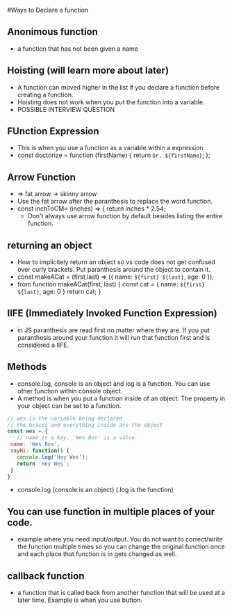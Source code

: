 #Ways to Declare a function
## Anonimous function
- a function that has not been given a name
## Hoisting (will learn more about later)
- A function can moved higher in the list if you declare a function before creating a function. 
- Hoisting does not work when you put the function into a variable. 
- POSSIBLE INTERVIEW QUESTION
## FUnction Expression
- This is when you use a function as a variable within a expression. 
- const doctorize = function (firstName) {
  return `Dr. ${firstName}`;
};
## Arrow Function
- => fat arrow -> skinny arrow
- Use the fat arrow after the paranthesis to replace the word function. 
- const inchToCM= (inches) => {
    return inches * 2.54;
    - Don't always use arrow function by default besides listing the entire function. 
## returning an object
- How to implicitely return an object so vs code does not get confused over curly brackets. Put paranthesis around the object to contain it. 
- const makeACat = (first,last) => ({ name: `${first} ${last}`, age: 0 });
-  from 
function makeACat(first, last) {
    const cat = {
        name: `${first} ${last}`,
        age: 0
        }
     return cat;
 }
 ## IIFE (Immediately Invoked Function Expression)
 - in JS paranthesis are read first no matter where they are. If you put paranthesis around your function it will run that function first and is considered a IIFE. 
 ## Methods
 - console.log, console is an object and log is a function. You can use other function within console object. 
 - A method is when you put a function inside of an object. The property in your object can be set to a function. 

 ```js
 // wes is the variable being declared
 // the braces and everything inside are the object
const wes = {
    // name is a key, 'Wes Bos' is a value
  name: 'Wes Bos',
  sayHi: function() {
    console.log('Hey Wes');
    return 'Hey Wes';
  }
}
 ```
 
- console.log  (console is an object) (.log is the function)

## You can use function in multiple places of your code. 
- example where you need input/output. You do not want to correct/write the function multiple times so you can change the original function once and each place that function is in gets changed as well.
## callback function
- a function that is called back from another function that will be used at a later time. Example is when you use button. 